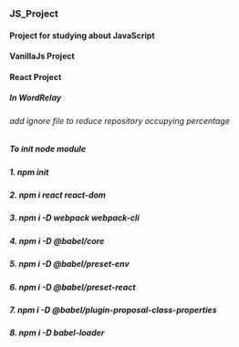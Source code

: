 ### JS_Project

#### Project for studying about JavaScript

#### VanillaJs Project

#### React Project


##### In WordRelay
###### add ignore file to reduce repository occupying percentage

##### To init node module
##### 1. npm init
##### 2. npm i react react-dom
##### 3. npm i -D webpack webpack-cli
##### 4. npm i -D @babel/core
##### 5. npm i -D @babel/preset-env
##### 6. npm i -D @babel/preset-react
##### 7. npm i -D @babel/plugin-proposal-class-properties
##### 8. npm i -D babel-loader